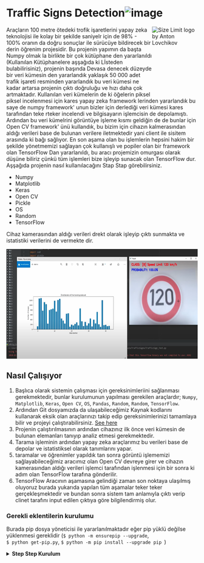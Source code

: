 # Traffic Signs Detection![image](https://user-images.githubusercontent.com/45328601/149921779-2cf0b294-e36d-422f-9b42-84144d8b6c9a.png)

<img src="https://ai.github.io/size-limit/logo.svg" align="right"
     alt="Size Limit logo by Anton Lovchikov" width="120" height="178">

Araçların 100 metre ötedeki trofik işaretlerini yapay zeka teknolojisi ile kolay bir şekilde saniyelr için de 98% - 100% oranın da
doğru sonuçlar ile sürücüye bildirecek bir derin öğrenim projesidir.
Bu projenin yapımın da başta Numpy olmak la birlikte bir çok kütüphane den yararlanıldı (Kullanılan Kütüphanelere aşşağıda ki Lİsteden bulabilirisiniz), 
projenin başında Devasa denecek düzeyde bir veri kümesin den yararlandık yaklaşık 50 000 adet trafik işareti resminden yararlandık bu veri kümesi ne kadar 
artarsa projenin çıktı doğruluğu ve hızı daha çok artmaktadır. Kullanılan veri kümelerin de ki öğelerin piksel piksel incelenmesi için kares yapay zeka 
framework lerinden yararlandık bu saye de numpy framework' unun  bizler için derlediği veri kümesi kares tarafından teke rteker incelendi ve bilgisayarın 
işlemcisin de depolamıştı. Ardından bu veri kümelrini görüntüye işleme kısmı geldiğin de de bunlar için Open CV framework' ünü kullandık, bu bizim için cihazın
kalmerasından aldığı verileri base de bulunan verilere iletmektedir yani client ile sisitem arasında ki bağı sağlıyor. En son aşama olan bu işlemlerin hepsini
hakim bir şekilde yönetmemizi sağlayan çok kullanışlı ve popiler olan bir framework olan TensorFlow Dan yararlanıldı, bu aracı projemizin omurgası olarak düşüne 
biliriz çünkü tüm işlemleri bize işleyip sunacak olan TensorFlow dur. Aşşağıda projenin nasıl kullanılacağını Stap Stap görebilirsiniz.

* Numpy
* Matplotlib
* Keras
* Open CV
* Pickle
* OS
* Random
* TensorFlow

Cihaz kamerasından aldığı verileri drekt olarak işleyip çıktı sunmakta ve istatistiki verilerini de vermekte dir.

<p align="center">
<img src="https://github.com/yusufaras104/Open_CV/blob/main/assest/images/opencv.png"
  alt="Size Limit comment in pull request about bundle size changes"
  width="686" height="289">
</p>



## Nasıl Çalışıyor

1. Başlıca olarak sistemin çalışması için gereksinimleriini  sağlanması gerekmektedir, bunlar kurulumunun  yapılması gerekilen araçlardır; `Numpy`,
`Matplotlib`, `Keras`, `Open CV`, `OS`, `Pandas`, `Random`, `Random`, `TensorFlow`.
2. Ardından Git dosyamızda da ulaşabileceğimiz Kaynak kodlarını kullanarak eksik olan araçlarınızı takip edip gereksinimlerinizi tamamlaya bilir ve 
projeyi çalıştırabilirsiniz. [See here](https://github.com/yusufaras104/Open_CV/main.py)
3. Projenin çalıştırılmasının ardından cihazınız ilk önce veri kümesin de bulunan elemanları tanıyıp analiz etmesi gerekmektedir.
4. Tarama işleminin ardından yapay zeka araçlarımız bu verileri base de depolar ve istatistiksel olarak tanımlarını yapar.
5. taramalar ve öğrenimler yapıldık tan sonra görüntü işlememizi sağlayabileceğimiz aracımız olan Open CV devreye girer ve cihazın kamerasından aldığı 
verileri işlemci tarafından işlenmesi için bir sonra ki adım olan TensorFlow tarafına gönderilir.
6. TensorFlow Aracının aşamasına gelindiği zaman son noktaya ulaşılmış oluyoruz burada yukarıda yapılan tüm aşamalar teker teker gerçekleşmektedir ve bundan 
sonra sistem tam anlamıyla çıktı verip clinet tarafını input edilen çıktıya göre bilgilendirmiş olur. 

### Gerekli eklentilerin kurulumu

Burada pip dosya yöneticisi ile yararlanılmaktadır eğer pip yüklü değilse yüklenmesi gereklidir (```$ python -m ensurepip --upgrade```, <br> 
```$ python get-pip.py```, ```$ python -m pip install --upgrade pip ```)

<details><summary><b>Step Step Kurulum</b></summary>

1. Numpy :
``` pip install numpy ``` 
2. Matplotlib : ``` pip install matplotlib```
3. Keras : ```$ pip install --upgrade pip```, ```$ pip install tensorflow```, ```$ pip install tf-nightly```
4. Open CV :
  ```diff
  + git clone https://github.com/opencv/opencv
  + git -C opencv checkout <some-tag>
  + # optionally
  + git clone https://github.com/opencv/opencv_contrib
  + git -C opencv_contrib checkout <same-tag-as-opencv> 
  + # optionally
  + git clone https://github.com/opencv/opencv_extra
  + git -C opencv_extra checkout <same-tag-as-opencv>
  ```
5. Pandas:
  ```diff
1. İşletim sisteminiz için Anaconda'yı ve en son Python sürümünü indirin , yükleyiciyi çalıştırın ve adımları izleyin. Lütfen aklınızda bulundurun:

  + Anaconda'yı kök veya yönetici olarak yüklemek gerekli değildir (ve önerilmez).
  + Anaconda3'ü başlatmak isteyip istemediğiniz sorulduğunda, evet yanıtını verin.
  + Kurulumu tamamladıktan sonra terminali yeniden başlatın.
  + Anaconda'nın nasıl kurulacağına ilişkin ayrıntılı talimatlar Anaconda belgelerinde bulunabilir .

2. Anaconda isteminde (veya Linux veya MacOS'ta terminal), JupyterLab'ı başlatın:
  
  ```
  <img src="https://pandas.pydata.org/static/img/install/anaconda_prompt.png"
  alt="Size Limit comment in pull request about bundle size changes"
  width="686" height="289">
</p>
  ```
```diff
  3. JupyterLab'da yeni bir (Python 3) not defteri oluşturun:
  ,,,
  <img src="https://pandas.pydata.org/static/img/install/jupyterlab_home.png"
  alt="Size Limit comment in pull request about bundle size changes"
  width="686" height="289">
  
  ```diff
  4. Not defterinin ilk hücresinde pandaları içe aktarabilir ve sürümü şu şekilde kontrol edebilirsiniz:
  ```
  <img src="https://pandas.pydata.org/static/img/install/pandas_import_and_version.png"
  alt="Size Limit comment in pull request about bundle size changes"
  width="686" height="289">
  
   ```diff
  5. Artık pandaları kullanmaya hazırsınız ve sonraki hücrelere kodunuzu yazabilirsiniz.
  ```


</details>


